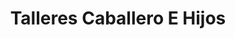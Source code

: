 ---
title: "Talleres Caballero E Hijos"
url: /lleida/talleres-caballero-e-hijos/
shop: reparación de automóviles
---